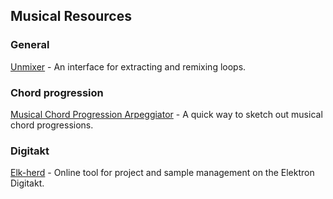 ## Musical Resources

### General

[Unmixer](https://unmixer.ongaaccel.jp/) - An interface for extracting and remixing loops.

### Chord progression

[Musical Chord Progression Arpeggiator](https://codepen.io/jakealbaugh/full/qNrZyw) - A quick way to sketch out musical chord progressions.

### Digitakt

[Elk-herd](https://electric.kitchen/crunch/elk-herd/) - Online tool for project and sample management on the Elektron Digitakt.
